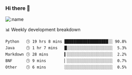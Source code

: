 ### Hi there 👋

<!--
**lv2020/lv2020** is a ✨ _special_ ✨ repository because its `README.md` (this file) appears on your GitHub profile.

Here are some ideas to get you started:

- 🔭 I’m currently working on ...
- 🌱 I’m currently learning ...
- 👯 I’m looking to collaborate on ...
- 🤔 I’m looking for help with ...
- 💬 Ask me about ...
- 📫 How to reach me: ...
- 😄 Pronouns: ...
- ⚡ Fun fact: ...
-->
![:name](https://count.getloli.com/get/@:lv2020)
 <!-- waka-box start -->
📊 Weekly development breakdown
```text
Python   🕓 19 hrs 8 mins ███████████████████░░ 90.8%
Java     🕓 1 hr 7 mins   █░░░░░░░░░░░░░░░░░░░░  5.3%
Markdown 🕓 28 mins       ▍░░░░░░░░░░░░░░░░░░░░  2.2%
BNF      🕓 9 mins        ▏░░░░░░░░░░░░░░░░░░░░  0.7%
Other    🕓 6 mins        ░░░░░░░░░░░░░░░░░░░░░  0.5%
```
<!-- Powered by https://github.com/YouEclipse/waka-box-go . -->
<!-- waka-box end -->
